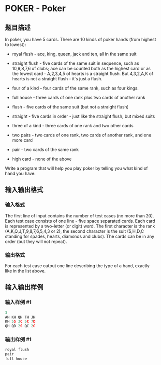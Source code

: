 # POKER - Poker

## 题目描述

 In poker, you have 5 cards. There are 10 kinds of poker hands (from highest to lowest):

- royal flush - ace, king, queen, jack and ten, all in the same suit

- straight flush - five cards of the same suit in sequence, such as 10,9,8,7,6 of clubs; ace can be counted both as the highest card or as the lowest card - A,2,3,4,5 of hearts is a straight flush. But 4,3,2,A,K of hearts is not a straight flush - it's just a flush.

- four of a kind - four cards of the same rank, such as four kings.

- full house - three cards of one rank plus two cards of another rank

- flush - five cards of the same suit (but not a straight flush)

- straight - five cards in order - just like the straight flush, but mixed suits

- three of a kind - three cards of one rank and two other cards

- two pairs - two cards of one rank, two cards of another rank, and one more card

- pair - two cards of the same rank

- high card - none of the above

Write a program that will help you play poker by telling you what kind of hand you have.

## 输入输出格式

### 输入格式

 The first line of input contains the number of test cases (no more than 20). Each test case consists of one line - five space separated cards. Each card is represented by a two-letter (or digit) word. The first character is the rank (A,K,Q,J,T,9,8,7,6,5,4,3 or 2), the second character is the suit (S,H,D,C standing for spades, hearts, diamonds and clubs). The cards can be in any order (but they will not repeat).

### 输出格式

 For each test case output one line describing the type of a hand, exactly like in the list above.

## 输入输出样例

### 输入样例 #1

```cpp
3
AH KH QH TH JH
KH 5S 3C 5C 7D
QH QD 2S QC 2C
```


### 输出样例 #1

```cpp
royal flush
pair
full house
```


